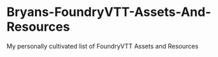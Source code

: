 # Bryans-FoundryVTT-Assets-And-Resources
My personally cultivated list of FoundryVTT Assets and Resources

